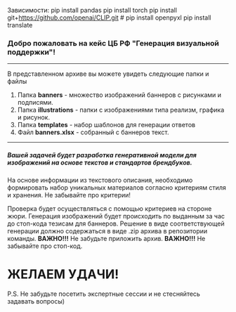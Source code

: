 Зависимости:
pip install pandas
pip install torch
pip install git+https://github.com/openai/CLIP.git #
pip install openpyxl
pip install translate


### Добро пожаловать на кейс ЦБ РФ "Генерация визуальной поддержки"!
*** 
В представленном архиве вы можете увидеть следующие папки и файлы

1. Папка **banners** - множество изображений баннеров с рисунками и подписями.
2. Папка **illustrations** - папки с изображениями типа реализм, графика и рисунок.
3. Папка **templates** - набор шаблонов для генерации ответов
3. Файл **banners.xlsx** - собранный с баннеров текст.

***

##### Вашей задачей будет разработка генеративной модели для изображений на основе текстов и стандартов брендбуков.

На основе информации из текстового описания, необходимо формировать набор уникальных материалов согласно критериям стиля и хранения. Не забывайте про критерии!

Проверка будет осуществляться с помощью критериев на стороне жюри. Генерация изображений будет происходить по выданным за час до стоп-кода тезисам для баннеров. Решение в виде соответствующей генерации должно содержаться в виде .zip архива в репозитории команды.
**ВАЖНО!!!** Не забудьте приложить архив.
**ВАЖНО!!!** Не забывайте про стоп-код.

# ЖЕЛАЕМ УДАЧИ!

P.S. Не забудьте посетить экспертные сессии и не стесняйтесь задавать вопросы)